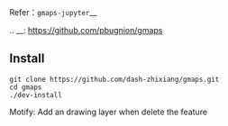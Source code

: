 Refer：`gmaps-jupyter`__

.. __: https://github.com/pbugnion/gmaps

## Install

```
git clone https://github.com/dash-zhixiang/gmaps.git
cd gmaps
./dev-install
```

Motify:
Add an drawing layer when delete the feature
